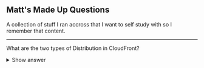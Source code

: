 ## Matt's Made Up Questions
A collection of stuff I ran accross that I want to self study with so I remember that content.

---

What are the two types of Distribution in CloudFront?

<details>
<summary>Show answer</summary>
<p>
Web and RTMP

[More info](https://github.com/cujarrett/learning-aws/blob/master/aws-certified-solutions-architect%E2%80%93associate/storage.md#cloudfront)
</p>
</details>
